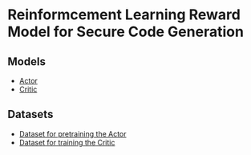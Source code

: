 # Reinformcement Learning Reward Model for Secure Code Generation

## Models
+ [Actor](https://huggingface.co/Salesforce/codet5-large)
+ [Critic](https://console.cloud.google.com/storage/browser/sfr-coderl-research/codet5_finetuned_critic_binary)
## Datasets 
+ [Dataset for pretraining the Actor](https://sumith1896.github.io/spoc/)
+ [Dataset for training the Critic](https://github.com/microsoft/CodeXGLUE/tree/main/Code-Code/Defect-detection)
